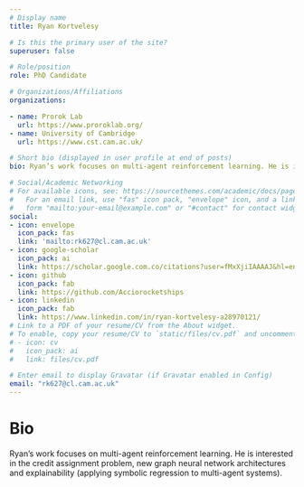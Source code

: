 ```yaml
---
# Display name
title: Ryan Kortvelesy

# Is this the primary user of the site?
superuser: false

# Role/position
role: PhD Candidate

# Organizations/Affiliations
organizations:

- name: Prorok Lab
  url: https://www.proroklab.org/
- name: University of Cambridge
  url: https://www.cst.cam.ac.uk/

# Short bio (displayed in user profile at end of posts)
bio: Ryan’s work focuses on multi-agent reinforcement learning. He is interested in the credit assignment problem, new graph neural network architectures and explainability (applying symbolic regression to multi-agent systems).

# Social/Academic Networking
# For available icons, see: https://sourcethemes.com/academic/docs/page-builder/#icons
#   For an email link, use "fas" icon pack, "envelope" icon, and a link in the
#   form "mailto:your-email@example.com" or "#contact" for contact widget.
social:
- icon: envelope
  icon_pack: fas
  link: 'mailto:rk627@cl.cam.ac.uk'
- icon: google-scholar
  icon_pack: ai
  link: https://scholar.google.com.co/citations?user=fMxXjiIAAAAJ&hl=en
- icon: github
  icon_pack: fab
  link: https://github.com/Acciorocketships
- icon: linkedin
  icon_pack: fab
  link: https://www.linkedin.com/in/ryan-kortvelesy-a28970121/
# Link to a PDF of your resume/CV from the About widget.
# To enable, copy your resume/CV to `static/files/cv.pdf` and uncomment the lines below.
# - icon: cv
#   icon_pack: ai
#   link: files/cv.pdf

# Enter email to display Gravatar (if Gravatar enabled in Config)
email: "rk627@cl.cam.ac.uk"
---
```

# Bio
Ryan’s work focuses on multi-agent reinforcement learning. He is interested in the credit assignment problem, new graph neural network architectures and explainability (applying symbolic regression to multi-agent systems).
